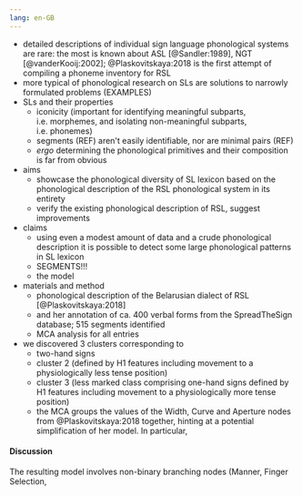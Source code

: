 ```yaml
---
lang: en-GB
---
```


* detailed descriptions of individual sign language phonological systems are rare: the most is known about ASL [@Sandler:1989], NGT [@vanderKooij:2002]; @Plaskovitskaya:2018 is the first attempt of compiling a phoneme inventory for RSL
* more typical of phonological research on SLs are solutions to narrowly formulated problems (EXAMPLES)
* SLs and their properties
    * iconicity (important for identifying meaningful subparts, i.e. morphemes, and isolating non-meaningful subparts, i.e. phonemes)
    * segments (REF) aren't easily identifiable, nor are minimal pairs (REF)
    * *ergo* determining the phonological primitives and their composition is far from obvious
* aims
    * showcase the phonological diversity of SL lexicon based on the phonological description of the RSL phonological system in its entirety
    * verify the existing phonological description of RSL, suggest improvements
* claims
    * using even a modest amount of data and a crude phonological description it is possible to detect some large phonological patterns in SL lexicon
    * SEGMENTS!!!
    * the model 
* materials and method
    * phonological description of the Belarusian dialect of RSL [@Plaskovitskaya:2018] 
    * and her annotation of ca. 400 verbal forms from the SpreadTheSign database; 515 segments identified
    * MCA analysis for all entries
* we discovered 3 clusters corresponding to 
    * two-hand signs 
    * cluster 2 (defined by H1 features including movement to a physiologically less tense position)
    * cluster 3 (less marked class comprising one-hand signs defined by H1 features including movement to a physiologically more tense position)
    * the MCA groups the values of the Width, Curve and Aperture nodes from @Plaskovitskaya:2018 together, hinting at a potential simplification of her model. In particular, 
	
#### Discussion ####
    
The resulting model involves non-binary branching nodes (Manner, Finger Selection, 
